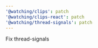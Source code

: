 ```yaml
---
'@watching/clips': patch
'@watching/clips-react': patch
'@watching/thread-signals': patch
---
```


Fix thread-signals
